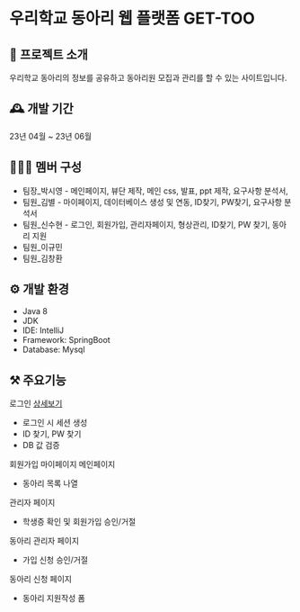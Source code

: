 # 우리학교 동아리 웹 플랫폼 GET-TOO
## 📝 프로젝트 소개
우리학교 동아리의 정보를 공유하고 동아리원 모집과 관리를 할 수 있는 사이트입니다.

## 🕰️ 개발 기간
23년 04월 ~ 23년 06월

## 👩🏻‍💻 멤버 구성
- 팀장_박시영 - 메인페이지, 뷰단 제작, 메인 css, 발표, ppt 제작, 요구사항 분석서, 
- 팀원_김별 - 마이페이지, 데이터베이스 생성 및 연동, ID찾기, PW찾기, 요구사항 분석서
- 팀원_신수현 - 로그인, 회원가입, 관리자페이지, 형상관리, ID찾기, PW 찾기, 동아리 지원
- 팀원_이규민
- 팀원_김창환

## ⚙️ 개발 환경
- Java 8
- JDK
- IDE: IntelliJ
- Framework: SpringBoot
- Database: Mysql

## ⚒️ 주요기능
로그인 [상세보기](https://github.com/sksytar200/Capstone_Gettoo/wiki/%EC%A3%BC%EC%9A%94%EA%B8%B0%EB%8A%A5-%EC%86%8C%EA%B0%9C(-%EB%A1%9C%EA%B7%B8%EC%9D%B8-))  
- 로그인 시 세션 생성
- ID 찾기, PW 찾기
- DB 값 검증

회원가입
마이페이지
메인페이지
- 동아리 목록 나열

관리자 페이지
- 학생증 확인 및 회원가입 승인/거절

동아리 관리자 페이지
- 가입 신청 승인/거절

동아리 신청 페이지
- 동아리 지원작성 폼






